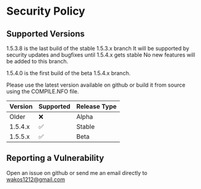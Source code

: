 # Security Policy

## Supported Versions

1.5.3.8 is the last build of the stable 1.5.3.x branch
It will be supported by security updates and bugfixes until 1.5.4.x gets stable
No new features will be added to this branch.

1.5.4.0 is the first build of the beta 1.5.4.x branch.



Please use the latest version available on github or build it from source using the COMPILE.NFO file.




| Version   | Supported          | Release Type |
| ----------| ------------------ |--------------|
| Older     |  :x:               | Alpha        |
| 1.5.4.x   | :white_check_mark: | Stable       |
| 1.5.5.x   | :white_check_mark: | Beta         |
## Reporting a Vulnerability

Open an issue on github or send me an email directly to wakos1212@gmail.com
